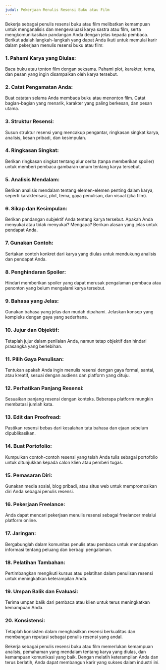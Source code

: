 ```yaml
---
judul: Pekerjaan Menulis Resensi Buku atau Film
---
```


Bekerja sebagai penulis resensi buku atau film melibatkan kemampuan untuk menganalisis dan mengevaluasi karya sastra atau film, serta mengkomunikasikan pandangan Anda dengan jelas kepada pembaca. Berikut adalah langkah-langkah yang dapat Anda ikuti untuk memulai karir dalam pekerjaan menulis resensi buku atau film:

### 1. **Pahami Karya yang Diulas:**

Baca buku atau tonton film dengan seksama. Pahami plot, karakter, tema, dan pesan yang ingin disampaikan oleh karya tersebut.

### 2. **Catat Pengamatan Anda:**

Buat catatan selama Anda membaca buku atau menonton film. Catat bagian-bagian yang menarik, karakter yang paling berkesan, dan pesan utama.

### 3. **Struktur Resensi:**

Susun struktur resensi yang mencakup pengantar, ringkasan singkat karya, analisis, kesan pribadi, dan kesimpulan.

### 4. **Ringkasan Singkat:**

Berikan ringkasan singkat tentang alur cerita (tanpa memberikan spoiler) untuk memberi pembaca gambaran umum tentang karya tersebut.

### 5. **Analisis Mendalam:**

Berikan analisis mendalam tentang elemen-elemen penting dalam karya, seperti karakterisasi, plot, tema, gaya penulisan, dan visual (jika film).

### 6. **Sikap dan Kesimpulan:**

Berikan pandangan subjektif Anda tentang karya tersebut. Apakah Anda menyukai atau tidak menyukai? Mengapa? Berikan alasan yang jelas untuk pendapat Anda.

### 7. **Gunakan Contoh:**

Sertakan contoh konkret dari karya yang diulas untuk mendukung analisis dan pendapat Anda.

### 8. **Penghindaran Spoiler:**

Hindari memberikan spoiler yang dapat merusak pengalaman pembaca atau penonton yang belum mengalami karya tersebut.

### 9. **Bahasa yang Jelas:**

Gunakan bahasa yang jelas dan mudah dipahami. Jelaskan konsep yang kompleks dengan gaya yang sederhana.

### 10. **Jujur dan Objektif:**

Tetaplah jujur dalam penilaian Anda, namun tetap objektif dan hindari prasangka yang berlebihan.

### 11. **Pilih Gaya Penulisan:**

Tentukan apakah Anda ingin menulis resensi dengan gaya formal, santai, atau kreatif, sesuai dengan audiens dan platform yang dituju.

### 12. **Perhatikan Panjang Resensi:**

Sesuaikan panjang resensi dengan konteks. Beberapa platform mungkin membatasi jumlah kata.

### 13. **Edit dan Proofread:**

Pastikan resensi bebas dari kesalahan tata bahasa dan ejaan sebelum dipublikasikan.

### 14. **Buat Portofolio:**

Kumpulkan contoh-contoh resensi yang telah Anda tulis sebagai portofolio untuk ditunjukkan kepada calon klien atau pemberi tugas.

### 15. **Pemasaran Diri:**

Gunakan media sosial, blog pribadi, atau situs web untuk mempromosikan diri Anda sebagai penulis resensi.

### 16. **Pekerjaan Freelance:**

Anda dapat mencari pekerjaan menulis resensi sebagai freelancer melalui platform online.

### 17. **Jaringan:**

Bergabunglah dalam komunitas penulis atau pembaca untuk mendapatkan informasi tentang peluang dan berbagi pengalaman.

### 18. **Pelatihan Tambahan:**

Pertimbangkan mengikuti kursus atau pelatihan dalam penulisan resensi untuk meningkatkan keterampilan Anda.

### 19. **Umpan Balik dan Evaluasi:**

Terima umpan balik dari pembaca atau klien untuk terus meningkatkan kemampuan Anda.

### 20. **Konsistensi:**

Tetaplah konsisten dalam menghasilkan resensi berkualitas dan membangun reputasi sebagai penulis resensi yang andal.

Bekerja sebagai penulis resensi buku atau film memerlukan kemampuan analisis, pemahaman yang mendalam tentang karya yang diulas, dan kemampuan komunikasi yang baik. Dengan melatih keterampilan Anda dan terus berlatih, Anda dapat membangun karir yang sukses dalam industri ini.
